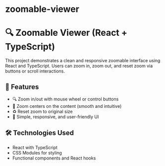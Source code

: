 # zoomable-viewer
# 🔍 Zoomable Viewer (React + TypeScript)

This project demonstrates a clean and responsive zoomable interface using React and TypeScript. Users can zoom in, zoom out, and reset zoom via buttons or scroll interactions.

## 📸 Features

- 🔍 Zoom in/out with mouse wheel or control buttons
- 🎯 Zoom centers on the content (smooth and intuitive)
- ♻️ Reset zoom to original size
- 💅 Simple, responsive, and user-friendly UI

## 🛠️ Technologies Used

- React with TypeScript
- CSS Modules for styling
- Functional components and React hooks
